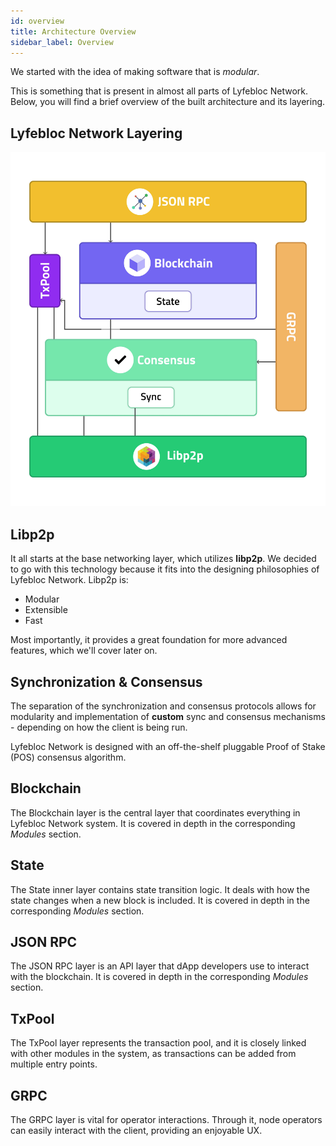 ```yaml
---
id: overview 
title: Architecture Overview
sidebar_label: Overview
---
```


We started with the idea of making software that is *modular*.

This is something that is present in almost all parts of Lyfebloc Network. Below, you will find a brief overview of the
built architecture and its layering.

## Lyfebloc Network Layering

![Lyfebloc Network Architecture](/Architecture.jpg)

## Libp2p

It all starts at the base networking layer, which utilizes **libp2p**. We decided to go with this technology because it
fits into the designing philosophies of Lyfebloc Network. Libp2p is:

- Modular
- Extensible
- Fast
  
Most importantly, it provides a great foundation for more advanced features, which we'll cover later on.


## Synchronization & Consensus
The separation of the synchronization and consensus protocols allows for modularity and implementation of **custom** sync and consensus mechanisms - depending on how the client is being run.

Lyfebloc Network is designed with an off-the-shelf pluggable Proof of Stake (POS) consensus algorithm.


## Blockchain
The Blockchain layer is the central layer that coordinates everything in Lyfebloc Network system. It is covered in depth in the corresponding *Modules* section.

## State
The State inner layer contains state transition logic. It deals with how the state changes when a new block is included. It is covered in depth in the corresponding *Modules* section.

## JSON RPC
The JSON RPC layer is an API layer that dApp developers use to interact with the blockchain. It is covered in depth in the corresponding *Modules* section.

## TxPool
The TxPool layer represents the transaction pool, and it is closely linked with other modules in the system, as transactions can be added from multiple entry points.

## GRPC
The GRPC layer is vital for operator interactions. Through it, node operators can easily interact with the client, providing an enjoyable UX.